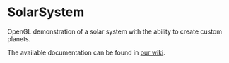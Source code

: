 # SolarSystem
OpenGL demonstration of a solar system with the ability to create custom planets.

The available documentation can be found in [our wiki](https://github.com/ZabuzaW/SolarSystem/wiki).
